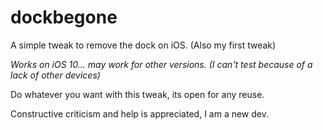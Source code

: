 # dockbegone

A simple tweak to remove the dock on iOS.
(Also my first tweak)

*Works on iOS 10... may work for other versions. (I can't test because of a lack of other devices)*

Do whatever you want with this tweak, its open for any reuse.

Constructive criticism and help is appreciated, I am a new dev.
